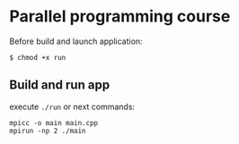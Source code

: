 # Parallel programming course

Before build and launch application:
```
$ chmod +x run
```

## Build and run app

execute `./run` or next commands:

```
mpicc -o main main.cpp
mpirun -np 2 ./main
```